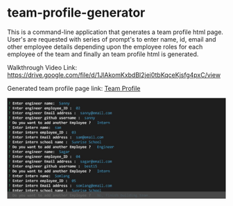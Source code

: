 # team-profile-generator

This is a command-line application that  generates a team profile html page.
User's are requested with series of prompt's to enter name, id, email and other employee details depending upon the employee roles for each employee of the team and finally an team profile html is generated. 

Walkthrough Video Link:  https://drive.google.com/file/d/1JlAkomKxbdBl2jei0tbKqceKjsfg4pxC/view

Generated team profile page link: [Team Profile](https://best15.github.io/team-profile-generator/MyTeam.html)

![Team Profile Generator](./images/teamprofilegenerator.jpg)